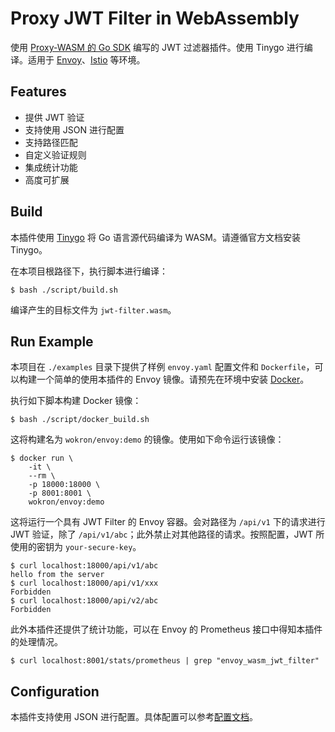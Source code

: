 # Proxy JWT Filter in WebAssembly
使用 [Proxy-WASM 的 Go SDK](https://github.com/tetratelabs/proxy-wasm-go-sdk) 编写的 JWT 过滤器插件。使用 Tinygo 进行编译。适用于 [Envoy](https://github.com/envoyproxy/envoy)、[Istio](https://github.com/istio/proxy) 等环境。

## Features
- 提供 JWT 验证
- 支持使用 JSON 进行配置
- 支持路径匹配
- 自定义验证规则
- 集成统计功能
- 高度可扩展

## Build
本插件使用 [Tinygo](https://tinygo.org/) 将 Go 语言源代码编译为 WASM。请遵循官方文档安装 Tinygo。

在本项目根路径下，执行脚本进行编译：
```console
$ bash ./script/build.sh
```

编译产生的目标文件为 `jwt-filter.wasm`。

## Run Example
本项目在 `./examples` 目录下提供了样例 `envoy.yaml` 配置文件和 `Dockerfile`，可以构建一个简单的使用本插件的 Envoy 镜像。请预先在环境中安装 [Docker](https://www.docker.com/)。

执行如下脚本构建 Docker 镜像：

```console
$ bash ./script/docker_build.sh
```

这将构建名为 `wokron/envoy:demo` 的镜像。使用如下命令运行该镜像：

```console
$ docker run \
    -it \
    --rm \
    -p 18000:18000 \
    -p 8001:8001 \
    wokron/envoy:demo
```

这将运行一个具有 JWT Filter 的 Envoy 容器。会对路径为 `/api/v1` 下的请求进行 JWT 验证，除了 `/api/v1/abc`；此外禁止对其他路径的请求。按照配置，JWT 所使用的密钥为 `your-secure-key`。

```console
$ curl localhost:18000/api/v1/abc
hello from the server
$ curl localhost:18000/api/v1/xxx
Forbidden
$ curl localhost:18000/api/v2/abc
Forbidden
```

此外本插件还提供了统计功能，可以在 Envoy 的 Prometheus 接口中得知本插件的处理情况。
```console
$ curl localhost:8001/stats/prometheus | grep "envoy_wasm_jwt_filter"
```

## Configuration
本插件支持使用 JSON 进行配置。具体配置可以参考[配置文档](./docs/CONFIGURATION.zh.md)。
